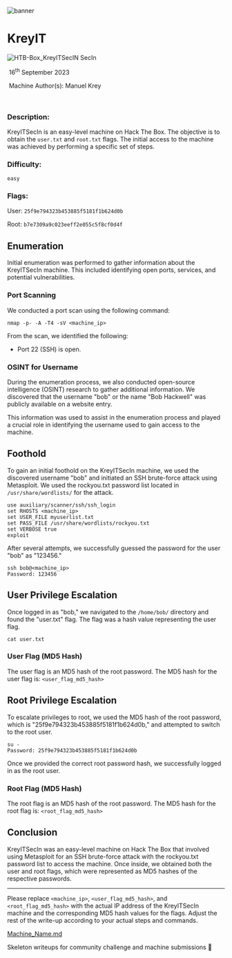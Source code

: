 ![banner](https://github.com/Netzknoten/HackTheBoxDevelopment/assets/114874531/6b81aad7-a78b-4ad9-bc53-2676ca48431f)


# KreyIT
![HTB-Box_KreyITSecIN](https://github.com/Netzknoten/HackTheBoxDevelopment/assets/114874531/5fe99c25-9a59-4f32-ad82-ac1094f7ec3b)
SecIn


​		16<sup>th</sup> September 2023

​		Machine Author(s): Manuel Krey

​		

 



### Description:

KreyITSecIn is an easy-level machine on Hack The Box. The objective is to obtain the `user.txt` and `root.txt` flags. The initial access to the machine was achieved by performing a specific set of steps.


### Difficulty:

`easy`

### Flags:

User: `25f9e794323b453885f5181f1b624d0b`

Root: `b7e7309a9c023eeff2e055c5f8cf0d4f`


## Enumeration

Initial enumeration was performed to gather information about the KreyITSecIn machine. This included identifying open ports, services, and potential vulnerabilities.

### Port Scanning

We conducted a port scan using the following command:

```shell
nmap -p- -A -T4 -sV <machine_ip>
```

From the scan, we identified the following:

- Port 22 (SSH) is open.

### OSINT for Username

During the enumeration process, we also conducted open-source intelligence (OSINT) research to gather additional information. We discovered that the username "bob" or the name "Bob Hackwell" was publicly available on a website entry.

This information was used to assist in the enumeration process and played a crucial role in identifying the username used to gain access to the machine.

## Foothold

To gain an initial foothold on the KreyITSecIn machine, we used the discovered username "bob" and initiated an SSH brute-force attack using Metasploit. We used the rockyou.txt password list located in `/usr/share/wordlists/` for the attack.

```shell
use auxiliary/scanner/ssh/ssh_login
set RHOSTS <machine_ip>
set USER_FILE myuserlist.txt
set PASS_FILE /usr/share/wordlists/rockyou.txt
set VERBOSE true
exploit
```

After several attempts, we successfully guessed the password for the user "bob" as "123456."

```shell
ssh bob@<machine_ip>
Password: 123456
```

## User Privilege Escalation

Once logged in as "bob," we navigated to the `/home/bob/` directory and found the "user.txt" flag. The flag was a hash value representing the user flag.

```shell
cat user.txt
```

### User Flag (MD5 Hash)

The user flag is an MD5 hash of the root password. The MD5 hash for the user flag is: `<user_flag_md5_hash>`

## Root Privilege Escalation

To escalate privileges to root, we used the MD5 hash of the root password, which is "25f9e794323b453885f5181f1b624d0b," and attempted to switch to the root user.

```shell
su -
Password: 25f9e794323b453885f5181f1b624d0b
```

Once we provided the correct root password hash, we successfully logged in as the root user.

### Root Flag (MD5 Hash)

The root flag is an MD5 hash of the root password. The MD5 hash for the root flag is: `<root_flag_md5_hash>`

## Conclusion

KreyITSecIn was an easy-level machine on Hack The Box that involved using Metasploit for an SSH brute-force attack with the rockyou.txt password list to access the machine. Once inside, we obtained both the user and root flags, which were represented as MD5 hashes of the respective passwords.

---

Please replace `<machine_ip>`, `<user_flag_md5_hash>`, and `<root_flag_md5_hash>` with the actual IP address of the KreyITSecIn machine and the corresponding MD5 hash values for the flags. Adjust the rest of the write-up according to your actual steps and commands.

[Machine_Name.md](https://github.com/Netzknoten/HackTheBoxDevelopment/files/12641548/Machine_Name.md)

Skeleton writeups for community challenge and machine submissions 💚
